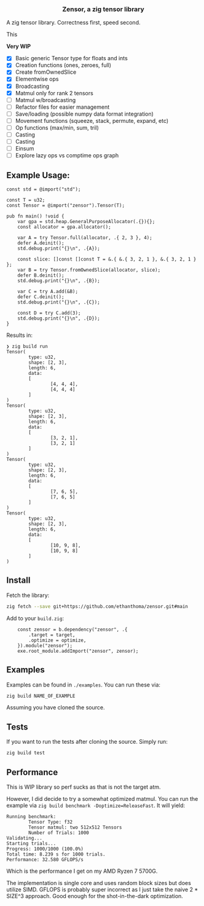 <h3 align="center">
    Zensor, a zig tensor library
</h3>

A zig tensor library. Correctness first, speed second.

This 

**Very WIP**

- [x] Basic generic Tensor type for floats and ints
- [x] Creation functions (ones, zeroes, full)
- [x] Create fromOwnedSlice
- [x] Elementwise ops
- [x] Broadcasting
- [x] Matmul only for rank 2 tensors
- [ ] Matmul w/broadcasting
- [ ] Refactor files for easier management
- [ ] Save/loading (possible numpy data format integration)
- [ ] Movement functions (squeeze, stack, permute, expand, etc)
- [ ] Op functions (max/min, sum, tril)
- [ ] Casting
- [ ] Casting
- [ ] Einsum
- [ ] Explore lazy ops vs comptime ops graph

## Example Usage:
```zig 
const std = @import("std");

const T = u32;
const Tensor = @import("zensor").Tensor(T);

pub fn main() !void {
    var gpa = std.heap.GeneralPurposeAllocator(.{}){};
    const allocator = gpa.allocator();

    var A = try Tensor.full(allocator, .{ 2, 3 }, 4);
    defer A.deinit();
    std.debug.print("{}\n", .{A});

    const slice: []const []const T = &.{ &.{ 3, 2, 1 }, &.{ 3, 2, 1 } };
    var B = try Tensor.fromOwnedSlice(allocator, slice);
    defer B.deinit();
    std.debug.print("{}\n", .{B});

    var C = try A.add(&B);
    defer C.deinit();
    std.debug.print("{}\n", .{C});

    const D = try C.add(3);
    std.debug.print("{}\n", .{D});
}
```

Results in:
```
❯ zig build run
Tensor(
        type: u32,
        shape: [2, 3],
        length: 6,
        data:
        [
                [4, 4, 4],
                [4, 4, 4]
        ]
)
Tensor(
        type: u32,
        shape: [2, 3],
        length: 6,
        data:
        [
                [3, 2, 1],
                [3, 2, 1]
        ]
)
Tensor(
        type: u32,
        shape: [2, 3],
        length: 6,
        data:
        [
                [7, 6, 5],
                [7, 6, 5]
        ]
)
Tensor(
        type: u32,
        shape: [2, 3],
        length: 6,
        data:
        [
                [10, 9, 8],
                [10, 9, 8]
        ]
)
```

## Install

Fetch the library:
```bash
zig fetch --save git+https://github.com/ethanthoma/zensor.git#main
```

Add to your `build.zig`:
```zig
    const zensor = b.dependency("zensor", .{
        .target = target,
        .optimize = optimize,
    }).module("zensor");
    exe.root_module.addImport("zensor", zensor);
```

## Examples

Examples can be found in `./examples`. You can run these via:
```bash
zig build NAME_OF_EXAMPLE
```
Assuming you have cloned the source.

## Tests

If you want to run the tests after cloning the source. Simply run:
```bash
zig build test
```

## Performance

This is WIP library so perf sucks as that is not the target atm.

However, I did decide to try a somewhat optimized matmul. You can run the example
via `zig build benchmark -Doptimize=ReleaseFast`. It will yield:
```
Running benchmark:
        Tensor Type: f32
        Tensor matmul: two 512x512 Tensors
        Number of Trials: 1000
Validating...
Starting trials...
Progress: 1000/1000 (100.0%)
Total time: 8.239 s for 1000 trials.
Performance: 32.580 GFLOPS/s
```

Which is the performance I get on my AMD Ryzen 7 5700G.

The implementation is single core and uses random block sizes but does utilize 
SIMD. GFLOPS is probably super incorrect as I just take the naive 2 * SIZE^3 approach. 
Good enough for the shot-in-the-dark optimization.
